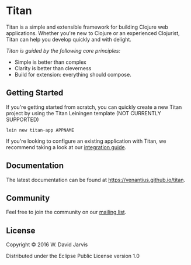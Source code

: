 # Titan

Titan is a simple and extensible framework for building Clojure web applications.
Whether you're new to Clojure or an experienced Clojurist, Titan can help you
develop quickly and with delight.

*Titan is guided by the following core principles:*

 - Simple is better than complex
 - Clarity is better than cleverness
 - Build for extension: everything should compose.

## Getting Started

If you're getting started from scratch, you can quickly create a new Titan
project by using the Titan Leiningen template (NOT CURRENTLY SUPPORTED)

```
lein new titan-app APPNAME
```

If you're looking to configure an existing application with Titan, we recommend
taking a look at our [integration
guide](https://venantius.github.io/titan/#adding-titan-to-an-existing-app).

## Documentation

The latest documentation can be found at https://venantius.github.io/titan.

## Community

Feel free to join the community on our [mailing
list](https://groups.google.com/forum/#!forum/titan-developers).

## License

Copyright © 2016 W. David Jarvis

Distributed under the Eclipse Public License version 1.0
